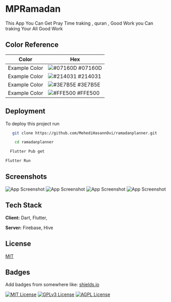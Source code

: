 
# MPRamadan

This App You Can Get Pray Time traking , quran , Good Work you Can traking Your All Good Work 

## Color Reference

| Color             | Hex                                                                |
| ----------------- | ------------------------------------------------------------------ |
| Example Color | ![#07160D](https://via.placeholder.com/10/07160D?text=+) #07160D |
| Example Color | ![#214031](https://via.placeholder.com/10/214031?text=+) #214031 |
| Example Color | ![#3E7B5E](https://via.placeholder.com/10/00b48a?text=+) #3E7B5E |
| Example Color | ![#FFE500](https://via.placeholder.com/10/3E7B5E?text=+) #FFE500 |


## Deployment

To deploy this project run

```bash
   git clone https://github.com/MehediHasannOvi/ramadanplanner.git
```

```bash
    cd ramadanplanner
```

```bash
  Flutter Pub get 
```

```bash
Flutter Run
```


## Screenshots

![App Screenshot](https://github.com/MehediHasannOvi/ramadanplanner/blob/master/Screenshot/2.jpg?raw=true)
![App Screenshot](https://github.com/MehediHasannOvi/ramadanplanner/blob/master/Screenshot/1.jpg?raw=true)
![App Screenshot](https://github.com/MehediHasannOvi/ramadanplanner/blob/master/Screenshot/3.jpg?raw=true)
![App Screenshot](https://github.com/MehediHasannOvi/ramadanplanner/blob/master/Screenshot/4.jpg?raw=true)


## Tech Stack

**Client:** Dart, Flutter, 

**Server:** Firebase, Hive


## License

[MIT](https://choosealicense.com/licenses/mit/)


## Badges

Add badges from somewhere like: [shields.io](https://shields.io/)

[![MIT License](https://img.shields.io/badge/License-MIT-green.svg)](https://choosealicense.com/licenses/mit/)
[![GPLv3 License](https://img.shields.io/badge/License-GPL%20v3-yellow.svg)](https://opensource.org/licenses/)
[![AGPL License](https://img.shields.io/badge/license-AGPL-blue.svg)](http://www.gnu.org/licenses/agpl-3.0)

